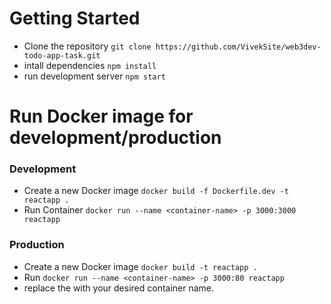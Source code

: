 # Getting Started 
- Clone the repository `git clone https://github.com/VivekSite/web3dev-todo-app-task.git`
- intall dependencies `npm install`
- run development server `npm start`

# Run Docker image for development/production
### Development
- Create a new Docker image `docker build -f Dockerfile.dev -t reactapp .`
- Run Container `docker run --name <container-name> -p 3000:3000 reactapp`

### Production
- Create a new Docker image `docker build -t reactapp .`
- Run `docker run --name <container-name> -p 3000:80 reactapp`
- replace the <container-name> with your desired container name.
